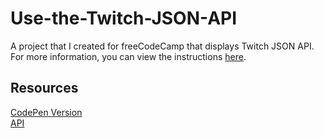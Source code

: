 # Use-the-Twitch-JSON-API
A project that I created for freeCodeCamp that displays Twitch JSON API. For more information, you can view the instructions [here](https://www.freecodecamp.org/learn/coding-interview-prep/take-home-projects/use-the-twitch-json-api).

## Resources
[CodePen Version](https://codepen.io/lchap701/full/eYWOOxq)\
[API](https://twitch-proxy.freecodecamp.rocks)

